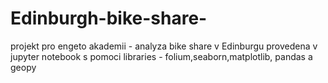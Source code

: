 # Edinburgh-bike-share-
projekt pro engeto akademii - analyza bike share v Edinburgu provedena v jupyter notebook s pomoci libraries - folium,seaborn,matplotlib, pandas a geopy
